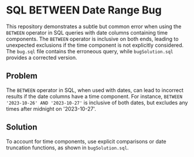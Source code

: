 # SQL BETWEEN Date Range Bug

This repository demonstrates a subtle but common error when using the `BETWEEN` operator in SQL queries with date columns containing time components.  The `BETWEEN` operator is inclusive on both ends, leading to unexpected exclusions if the time component is not explicitly considered.  The `bug.sql` file contains the erroneous query, while `bugSolution.sql` provides a corrected version.

## Problem
The `BETWEEN` operator in SQL, when used with dates, can lead to incorrect results if the date columns have a time component.  For instance, `BETWEEN '2023-10-26' AND '2023-10-27'` is inclusive of both dates, but excludes any times after midnight on '2023-10-27'.

## Solution
To account for time components, use explicit comparisons or date truncation functions, as shown in `bugSolution.sql`.